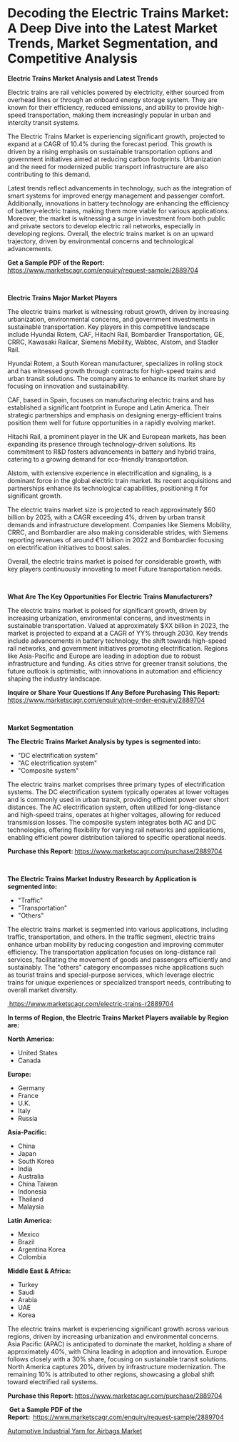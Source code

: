 <p><h1>Decoding the Electric Trains Market: A Deep Dive into the Latest Market Trends, Market Segmentation, and Competitive Analysis</h1></p><p><strong>Electric Trains Market Analysis and Latest Trends</strong></p>
<p><p>Electric trains are rail vehicles powered by electricity, either sourced from overhead lines or through an onboard energy storage system. They are known for their efficiency, reduced emissions, and ability to provide high-speed transportation, making them increasingly popular in urban and intercity transit systems.</p><p>The Electric Trains Market is experiencing significant growth, projected to expand at a CAGR of 10.4% during the forecast period. This growth is driven by a rising emphasis on sustainable transportation options and government initiatives aimed at reducing carbon footprints. Urbanization and the need for modernized public transport infrastructure are also contributing to this demand. </p><p>Latest trends reflect advancements in technology, such as the integration of smart systems for improved energy management and passenger comfort. Additionally, innovations in battery technology are enhancing the efficiency of battery-electric trains, making them more viable for various applications. Moreover, the market is witnessing a surge in investment from both public and private sectors to develop electric rail networks, especially in developing regions. Overall, the electric trains market is on an upward trajectory, driven by environmental concerns and technological advancements.</p></p>
<p><strong>Get a Sample PDF of the Report:&nbsp;</strong> <a href="https://www.marketscagr.com/enquiry/request-sample/2889704?utm_campaign=3096&utm_medium=2&utm_source=Github&utm_content=ia&utm_term=14032025&utm_id=electric-trains">https://www.marketscagr.com/enquiry/request-sample/2889704</a></p>
<p>&nbsp;</p>
<p><strong>Electric Trains Major Market Players</strong></p>
<p><p>The electric trains market is witnessing robust growth, driven by increasing urbanization, environmental concerns, and government investments in sustainable transportation. Key players in this competitive landscape include Hyundai Rotem, CAF, Hitachi Rail, Bombardier Transportation, GE, CRRC, Kawasaki Railcar, Siemens Mobility, Wabtec, Alstom, and Stadler Rail.</p><p>Hyundai Rotem, a South Korean manufacturer, specializes in rolling stock and has witnessed growth through contracts for high-speed trains and urban transit solutions. The company aims to enhance its market share by focusing on innovation and sustainability.</p><p>CAF, based in Spain, focuses on manufacturing electric trains and has established a significant footprint in Europe and Latin America. Their strategic partnerships and emphasis on designing energy-efficient trains position them well for future opportunities in a rapidly evolving market.</p><p>Hitachi Rail, a prominent player in the UK and European markets, has been expanding its presence through technology-driven solutions. Its commitment to R&D fosters advancements in battery and hybrid trains, catering to a growing demand for eco-friendly transportation.</p><p>Alstom, with extensive experience in electrification and signaling, is a dominant force in the global electric train market. Its recent acquisitions and partnerships enhance its technological capabilities, positioning it for significant growth.</p><p>The electric trains market size is projected to reach approximately $60 billion by 2025, with a CAGR exceeding 4%, driven by urban transit demands and infrastructure development. Companies like Siemens Mobility, CRRC, and Bombardier are also making considerable strides, with Siemens reporting revenues of around €11 billion in 2022 and Bombardier focusing on electrification initiatives to boost sales. </p><p>Overall, the electric trains market is poised for considerable growth, with key players continuously innovating to meet Future transportation needs.</p></p>
<p>&nbsp;</p>
<p><strong>What Are The Key Opportunities For Electric Trains Manufacturers?</strong></p>
<p><p>The electric trains market is poised for significant growth, driven by increasing urbanization, environmental concerns, and investments in sustainable transportation. Valued at approximately $XX billion in 2023, the market is projected to expand at a CAGR of YY% through 2030. Key trends include advancements in battery technology, the shift towards high-speed rail networks, and government initiatives promoting electrification. Regions like Asia-Pacific and Europe are leading in adoption due to robust infrastructure and funding. As cities strive for greener transit solutions, the future outlook is optimistic, with innovations in automation and efficiency shaping the industry landscape.</p></p>
<p><strong>Inquire or Share Your Questions If Any Before Purchasing This Report:</strong> <a href="https://www.marketscagr.com/enquiry/pre-order-enquiry/2889704?utm_campaign=3096&utm_medium=2&utm_source=Github&utm_content=ia&utm_term=14032025&utm_id=electric-trains">https://www.marketscagr.com/enquiry/pre-order-enquiry/2889704</a></p>
<p>&nbsp;</p>
<p><strong>Market Segmentation</strong></p>
<p><strong>The Electric Trains Market Analysis by types is segmented into:</strong></p>
<p><ul><li>"DC electrification system"</li><li>"AC electrification system"</li><li>"Composite system"</li></ul></p>
<p><p>The electric trains market comprises three primary types of electrification systems. The DC electrification system typically operates at lower voltages and is commonly used in urban transit, providing efficient power over short distances. The AC electrification system, often utilized for long-distance and high-speed trains, operates at higher voltages, allowing for reduced transmission losses. The composite system integrates both AC and DC technologies, offering flexibility for varying rail networks and applications, enabling efficient power distribution tailored to specific operational needs.</p></p>
<p><strong>Purchase this Report:&nbsp;</strong><a href="https://www.marketscagr.com/purchase/2889704?utm_campaign=3096&utm_medium=2&utm_source=Github&utm_content=ia&utm_term=14032025&utm_id=electric-trains">https://www.marketscagr.com/purchase/2889704</a></p>
<p>&nbsp;</p>
<p><strong>The Electric Trains Market Industry Research by Application is segmented into:</strong></p>
<p><ul><li>"Traffic"</li><li>"Transportation"</li><li>"Others"</li></ul></p>
<p><p>The electric trains market is segmented into various applications, including traffic, transportation, and others. In the traffic segment, electric trains enhance urban mobility by reducing congestion and improving commuter efficiency. The transportation application focuses on long-distance rail services, facilitating the movement of goods and passengers efficiently and sustainably. The "others" category encompasses niche applications such as tourist trains and special-purpose services, which leverage electric trains for unique experiences or specialized transport needs, contributing to overall market diversity.</p></p>
<p><a href="https://www.marketscagr.com/electric-trains-r2889704?utm_campaign=3096&utm_medium=2&utm_source=Github&utm_content=ia&utm_term=14032025&utm_id=electric-trains">&nbsp;https://www.marketscagr.com/electric-trains-r2889704</a></p>
<p><strong>In terms of Region, the Electric Trains Market Players available by Region are:</strong></p>
<p>
    <p> <strong> North America: </strong>
        <ul>
            <li>United States</li>
            <li>Canada</li>
        </ul>
        </p> 
    <p> <strong> Europe: </strong>
        <ul>
            <li>Germany</li>
            <li>France</li>
            <li>U.K.</li>
            <li>Italy</li>
            <li>Russia</li>
        </ul>
        </p> 
    <p> <strong> Asia-Pacific: </strong>
        <ul>
            <li>China</li>
            <li>Japan</li>
            <li>South Korea</li>
            <li>India</li>
            <li>Australia</li>
            <li>China Taiwan</li>
            <li>Indonesia</li>
            <li>Thailand</li>
            <li>Malaysia</li>
        </ul>
        </p> 
    <p> <strong> Latin America: </strong>
        <ul>
            <li>Mexico</li>
            <li>Brazil</li>
            <li>Argentina Korea</li>
            <li>Colombia</li>
        </ul>
        </p> 
    <p> <strong> Middle East & Africa: </strong>
        <ul>
            <li>Turkey</li>
            <li>Saudi</li>
            <li>Arabia</li>
            <li>UAE</li>
            <li>Korea</li>
        </ul>
    </p>
    </p>
<p><p>The electric trains market is experiencing significant growth across various regions, driven by increasing urbanization and environmental concerns. Asia Pacific (APAC) is anticipated to dominate the market, holding a share of approximately 40%, with China leading in adoption and innovation. Europe follows closely with a 30% share, focusing on sustainable transit solutions. North America captures 20%, driven by infrastructure modernization. The remaining 10% is attributed to other regions, showcasing a global shift toward electrified rail systems.</p></p>
<p><strong>Purchase this Report: </strong><a href="https://www.marketscagr.com/purchase/2889704?utm_campaign=3096&utm_medium=2&utm_source=Github&utm_content=ia&utm_term=14032025&utm_id=electric-trains">https://www.marketscagr.com/purchase/2889704</a></p>
<p>&nbsp;<strong>Get a Sample PDF of the Report:&nbsp;&nbsp;</strong><a href="https://www.marketscagr.com/enquiry/request-sample/2889704?utm_campaign=3096&utm_medium=2&utm_source=Github&utm_content=ia&utm_term=14032025&utm_id=electric-trains">https://www.marketscagr.com/enquiry/request-sample/2889704</a></p>
<p><strong></strong></p>
<p><p><a href="https://github.com/leehihkl/Market-Research-Report-List-1/blob/main/automotive-industrial-yarn-for-airbags-market.md?utm_campaign=3096&utm_medium=2&utm_source=Github&utm_content=ia&utm_term=14032025&utm_id=electric-trains">Automotive Industrial Yarn for Airbags Market</a></p></p>